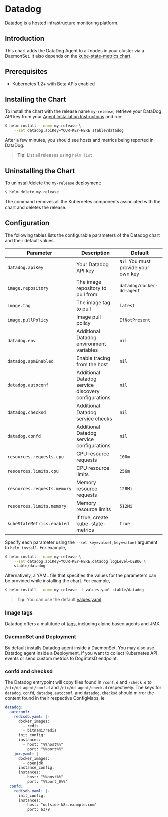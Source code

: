# Datadog

[Datadog](https://www.datadoghq.com/) is a hosted infrastructure monitoring platform.

## Introduction

This chart adds the DataDog Agent to all nodes in your cluster via a DaemonSet. It also depends on the [kube-state-metrics chart](https://github.com/kubernetes/charts/tree/master/stable/kube-state-metrics).

## Prerequisites

- Kubernetes 1.2+ with Beta APIs enabled

## Installing the Chart

To install the chart with the release name `my-release`, retrieve your DataDog API key from your [Agent Installation Instructions](https://app.datadoghq.com/account/settings#agent/kubernetes) and run:

```bash
$ helm install --name my-release \
    --set datadog.apiKey=YOUR-KEY-HERE stable/datadog
```

After a few minutes, you should see hosts and metrics being reported in DataDog.

> **Tip**: List all releases using `helm list`

## Uninstalling the Chart

To uninstall/delete the `my-release` deployment:

```bash
$ helm delete my-release
```

The command removes all the Kubernetes components associated with the chart and deletes the release.

## Configuration

The following tables lists the configurable parameters of the Datadog chart and their default values.

|             Parameter                |            Description             |                    Default                |
|--------------------------------------|------------------------------------|-------------------------------------------|
| `datadog.apiKey`                     | Your Datadog API key               |  `Nil` You must provide your own key      |
| `image.repository`                   | The image repository to pull from  | `datadog/docker-dd-agent`                 |
| `image.tag`                          | The image tag to pull              | `latest`                                  |
| `image.pullPolicy`                   | Image pull policy                  | `IfNotPresent`                            |
| `datadog.env`                        | Additional Datadog environment variables | `nil`                               |
| `datadog.apmEnabled`                 | Enable tracing from the host       | `nil`                                     |
| `datadog.autoconf`                   | Additional Datadog service discovery configurations | `nil`                    |
| `datadog.checksd`                    | Additional Datadog service checks  | `nil`                                     |
| `datadog.confd`                      | Additional Datadog service configurations | `nil`                              |
| `resources.requests.cpu`             | CPU resource requests              | `100m`                                    |
| `resources.limits.cpu`               | CPU resource limits                | `256m`                                    |
| `resources.requests.memory`          | Memory resource requests           | `128Mi`                                   |
| `resources.limits.memory`            | Memory resource limits             | `512Mi`                                   |
| `kubeStateMetrics.enabled`           | If true, create kube-state-metrics | `true`                                    |

Specify each parameter using the `--set key=value[,key=value]` argument to `helm install`. For example,

```bash
$ helm install --name my-release \
    --set datadog.apiKey=YOUR-KEY-HERE,datadog.logLevel=DEBUG \
    stable/datadog
```

Alternatively, a YAML file that specifies the values for the parameters can be provided while installing the chart. For example,

```bash
$ helm install --name my-release -f values.yaml stable/datadog
```

> **Tip**: You can use the default [values.yaml](values.yaml)

### Image tags

Datadog offers a multitude of [tags](https://hub.docker.com/r/datadog/docker-dd-agent/tags/), including alpine based agents and JMX.

### DaemonSet and Deployment
By default installs Datadog agent inside a DaemonSet. You may also use Datadog agent inside a Deployment, if you want to collect Kubernetes API events or send custom metrics to DogStatsD endpoint.

### confd and checksd

The Datadog entrypoint will copy files found in `/conf.d` and `/check.d` to
`/etc/dd-agent/conf.d` and `/etc/dd-agent/check.d` respectively. The keys for
`datadog.confd`, `datadog.autoconf`, and `datadog.checksd` should mirror the content found in their
respective ConfigMaps, ie

```yaml
datadog:
  autoconf:
    redisdb.yaml: |-
      docker_images:
        - redis
        - bitnami/redis
      init_config:
      instances:
        - host: "%%host%%"
          port: "%%port%%"
    jmx.yaml: |-
      docker_images:
        - openjdk
      instance_config:
      instances:
        - host: "%%host%%"
          port: "%%port_0%%"
  confd:
    redisdb.yaml: |-
      init_config:
      instances:
        - host: "outside-k8s.example.com"
          port: 6379
```


